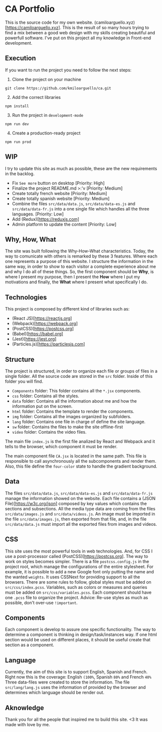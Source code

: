 # CA Portfolio

This is the source code for my own website. (camiloarguello.xyz)[https://camiloarguello.xyz]. This is the result of so many hours trying to find a mix between a good web design with my skills creating beautiful and powerfull software. I've put on this project all my knowledge in Front-end development.

## Execution

If you want to run the project you need to follow the next steps:

1. Clone the project on your machine
```
git clone https://github.com/kmiloarguello/ca.git
```
2. Add the correct libraries
```
npm install
```
3. Run the project in `development-mode`
```
npm run dev
```
4. Create a production-ready project
```
npm run prod
```

## WIP

I try to update this site as much as possible, these are the new requirements in the backlog.

- Fix `See more` button on desktop [Priority: High]
- Finalize the project README.md >:'v [Priority: Medium]
- Create totally french website [Priority: Medium]
- Create totally spanish website [Priority: Medium]
- Combine the files `src/data/data.js`, `src/data/data-es.js` and `src/data/data-fr.js` into a one single file which handles all the three languages. [Priority: Low]
- Add (Redux)[https://reduxjs.com]
- Admin platform to update the content [Priority: Low]

## Why, How, What

The site was built following the Why-How-What characteristics. Today, the way to comunicate with others is remarked by these 3 features. Where each one represents a purpose of this website. I structure the information in the same way, in order to show to each visitor a complete experience about me and why I do all of these things. So, the first component should be **Why**, is where I present my purpose, then I present the **How** where I put my motivations and finally, the **What** where I present what specifically I do.

## Technologies

This project is composed by different kind of libraries such as:

- (React JS)[https://reactjs.org]
- (Webpack)[https://webpack.org]
- (PostCSS)[https://postcss.org]
- (Babel)[https://babel.org]
- (Jest)[https://jest.org]
- (Particles.js)[https://particlesjs.com]

## Structure

The project is structured, in order to organize each file or groups of files in a single folder. All the source code are stored in the `src` folder. Inside of this folder you will find.

- `Components` folder: This folder contains all the `*.jsx` components.
- `css` folder: Contains all the styles.
- `data` folder: Contains all the information about me and how the information put on the screen.
- `html` folder: Contains the template to render the components.
- `img` folder: Contains all the images organized by subfolders.
- `lang` folder: Contains one file in charge of define the site language.
- `sw` folder: Contains the files to make the site offline-first
- `video` folder: Contains the video files.

The main file `index.js` is the first file analized by React and Webpack and it tells to the browser, which component it must be render.

The main component file `CA.jsx` is located in the same path. This file is responsible to call asynchronously all the subcomponents and render them. Also, this file define the `four-color` state to handle the gradient background.

## Data

The files `src/data/data.js`, `src/data/data-es.js` and `src/data/data-fr.js` manage the information showed on the website. Each file contains a (JSON File)[https://w3c.org/json] composed by key values which contains the sections and subsections. All the media type data are coming from the files `src/data/images.js` and `src/data/videos.js`. An image must be imported in the file `src/data/images.js`, then exported from that file, and, in the file `src/data/data.js` must import all the exported files from images and videos.

## CSS

This site uses the most powerful tools in web technologies. And, for CSS I use a post-processor called (PostCSS)[https://postcss.org]. The way to work on styles becomes simpler. There is a file `postcss.config.js` in the project root, which manage the configurations of the entire stylesheet. For example, it is possible to add a new Google font only putting the name and the wanted `weights`. It uses CSSNext for providing support to all the browsers. There are some rules to follow, global styles must be added on `src/css/index.pcss`. Variables, such as colors or measures and queries must be added on `src/css/variables.pcss`. Each component should have one `.pcss` file to organize the project. Advice: Re-use styles as much as possible, don't over-use `!important`.

## Components

Each component is develop to assure one specific functionality. The way to determine a component is thinking in design/task/instances way. If one html section would be used on different places, it should be useful create that section as a component. 

## Language

Currently, the aim of this site is to support English, Spanish and French. Right now this is the coverage: English `(100%`, Spanish `80%` and French `40%` Three data-files were created to store the information. The file `src/lang/lang.js` uses the information of  provided by the browser and determines which language should be render out.

## Aknowledge

Thank you for all the people that inspired me to build this site. <3 It was made with love by me.
